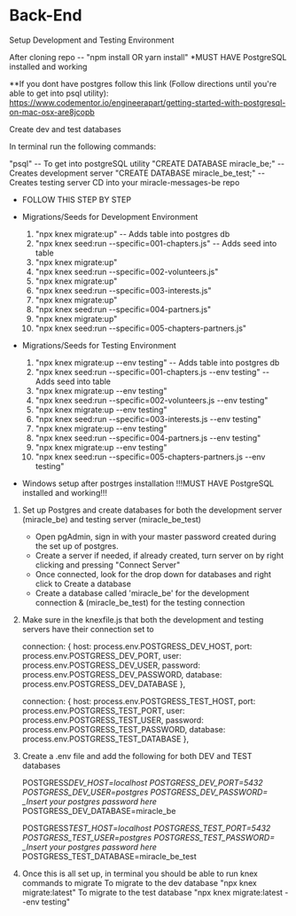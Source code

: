 # Back-End

Setup Development and Testing Environment

After cloning repo --
"npm install OR yarn install"
\*MUST HAVE PostgreSQL installed and working

\*\*If you dont have postgres follow this link (Follow directions until you're able to get into psql utility): https://www.codementor.io/engineerapart/getting-started-with-postgresql-on-mac-osx-are8jcopb

Create dev and test databases

In terminal run the following commands:

"psql" -- To get into postgreSQL utility
"CREATE DATABASE miracle_be;" -- Creates development server
"CREATE DATABASE miracle_be_test;" -- Creates testing server
CD into your miracle-messages-be repo

- FOLLOW THIS STEP BY STEP
- Migrations/Seeds for Development Environment

  1. "npx knex migrate:up" -- Adds table into postgres db
  2. "npx knex seed:run --specific=001-chapters.js" -- Adds seed into table
  3. "npx knex migrate:up"
  4. "npx knex seed:run --specific=002-volunteers.js"
  5. "npx knex migrate:up"
  6. "npx knex seed:run --specific=003-interests.js"
  7. "npx knex migrate:up"
  8. "npx knex seed:run --specific=004-partners.js"
  9. "npx knex migrate:up"
  10. "npx knex seed:run --specific=005-chapters-partners.js"

- Migrations/Seeds for Testing Environment

  1. "npx knex migrate:up --env testing" -- Adds table into postgres db
  2. "npx knex seed:run --specific=001-chapters.js --env testing" -- Adds seed into table
  3. "npx knex migrate:up --env testing"
  4. "npx knex seed:run --specific=002-volunteers.js --env testing"
  5. "npx knex migrate:up --env testing"
  6. "npx knex seed:run --specific=003-interests.js --env testing"
  7. "npx knex migrate:up --env testing"
  8. "npx knex seed:run --specific=004-partners.js --env testing"
  9. "npx knex migrate:up --env testing"
  10. "npx knex seed:run --specific=005-chapters-partners.js --env testing"

* Windows setup after postrges installation
  !!!MUST HAVE PostgreSQL installed and working!!!

1.  Set up Postgres and create databases for both the development server (miracle_be) and testing server (miracle_be_test)

    - Open pgAdmin, sign in with your master password created during the set up of postgres.
    - Create a server if needed, if already created, turn server on by right clicking and pressing "Connect Server"
    - Once connected, look for the drop down for databases and right click to Create a database
    - Create a database called 'miracle_be' for the development connection & (miracle_be_test) for the testing connection

2.  Make sure in the knexfile.js that both the development and testing servers have their connection set to

    <!-- This is for the dev database -->

    connection: {
    host: process.env.POSTGRESS_DEV_HOST,
    port: process.env.POSTGRESS_DEV_PORT,
    user: process.env.POSTGRESS_DEV_USER,
    password: process.env.POSTGRESS_DEV_PASSWORD,
    database: process.env.POSTGRESS_DEV_DATABASE
    },

    <!-- this is for the test database -->

    connection: {
    host: process.env.POSTGRESS_TEST_HOST,
    port: process.env.POSTGRESS_TEST_PORT,
    user: process.env.POSTGRESS_TEST_USER,
    password: process.env.POSTGRESS_TEST_PASSWORD,
    database: process.env.POSTGRESS_TEST_DATABASE
    },

3.  Create a .env file and add the following for both DEV and TEST databases

    <!-- This is for the dev database -->

    POSTGRESS*DEV_HOST=localhost
    POSTGRESS_DEV_PORT=5432
    POSTGRESS_DEV_USER=postgres
    POSTGRESS_DEV_PASSWORD= \_Insert your postgres password here*
    POSTGRESS_DEV_DATABASE=miracle_be

    <!-- this is for the test database -->

    POSTGRESS*TEST_HOST=localhost
    POSTGRESS_TEST_PORT=5432
    POSTGRESS_TEST_USER=postgres
    POSTGRESS_TEST_PASSWORD= \_Insert your postgres password here*
    POSTGRESS_TEST_DATABASE=miracle_be_test

4.  Once this is all set up, in terminal you should be able to run knex commands to migrate
    To migrate to the dev database "npx knex migrate:latest"
    To migrate to the test database "npx knex migrate:latest --env testing"
